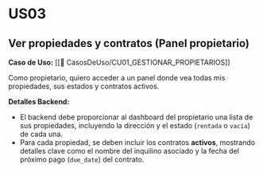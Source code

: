 # US03

## Ver propiedades y contratos (Panel propietario)

**Caso de Uso:** [[📄 CasosDeUso/CU01_GESTIONAR_PROPIETARIOS]]

Como propietario, quiero acceder a un panel donde vea todas mis propiedades, sus estados y contratos activos.

**Detalles Backend:**
- El backend debe proporcionar al dashboard del propietario una lista de sus propiedades, incluyendo la dirección y el estado (`rentada` o `vacía`) de cada una.
- Para cada propiedad, se deben incluir los contratos **activos**, mostrando detalles clave como el nombre del inquilino asociado y la fecha del próximo pago (`due_date`) del contrato.
